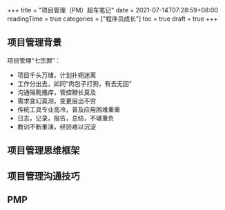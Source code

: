 +++
title = "项目管理（PM）超车笔记"
date = 2021-07-14T07:28:59+08:00
readingTime = true
categories = ["程序员成长"]
toc = true
draft = true
+++

## 项目管理背景

项目管理<span class="kwd2">“七宗罪”</span>：

-   项目千头万绪，计划扑朔迷离
-   工作分出去，如同“肉包子打狗，有去无回”
-   沟通隔靴搔痒，管控鞭长莫及
-   需求变幻莫测，变更层出不穷
-   传统工具专业高冷，普及应用困难重重
-   日志，记录，报告，总结，不堪重负
-   教训不断重演，经验难以沉淀

## 项目管理思维框架

## 项目管理沟通技巧

## PMP
